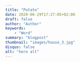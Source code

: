 ```yaml
---
title: "Potato"
date: 2020-06-29T17:27:05+02:00
draft: false
author: "Author"
keywords:
    - "Word"
summary: "blogpost"
thumbnail: "images/house_3.jpg"
disqus: false
alt: "hero alt"
---
```


